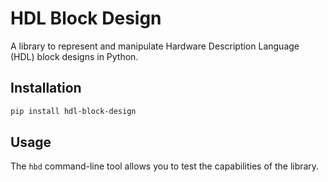 # HDL Block Design

A library to represent and manipulate Hardware Description Language (HDL) block
designs in Python.

## Installation

```bash
pip install hdl-block-design
```

## Usage

The `hbd` command-line tool allows you to test the capabilities of the library.
